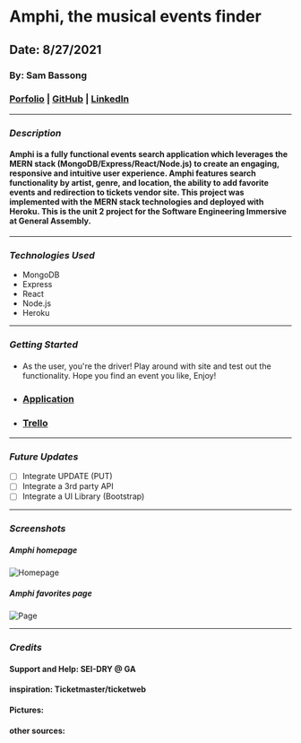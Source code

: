 # Amphi, the musical events finder

## Date: 8/27/2021

### By: Sam Bassong

###  [Porfolio]() | [GitHub](https://github.com/sbassong) | [LinkedIn](https://www.linkedin.com/in/sambassong/)
***

### ***Description***
####  Amphi is a fully functional events search application which leverages the MERN stack (MongoDB/Express/React/Node.js) to create an engaging, responsive and intuitive user experience. Amphi features search functionality by artist, genre, and location, the ability to add favorite events and redirection to tickets vendor site. This project was implemented with the MERN stack technologies and deployed with Heroku. This is the unit 2 project for the Software Engineering Immersive at General Assembly. 
***

### ***Technologies Used***
* MongoDB
* Express
* React
* Node.js
* Heroku
***

### ***Getting Started***

#### 
* As the user, you're the driver! Play around with site and test out the functionality. Hope you find an event you like, Enjoy!
* ###  [Application]() 
* ###  [Trello](https://trello.com/b/z62FupYw/amphi) 
***

### ***Future Updates***

- [ ] Integrate UPDATE (PUT)
- [ ] Integrate a 3rd party API
- [ ] Integrate a UI Library (Bootstrap)
***

### ***Screenshots***

##### Amphi homepage
![Homepage]()

##### Amphi favorites page
![Page]()
***

### ***Credits***
#### Support and Help: SEI-DRY @ GA
#### inspiration: Ticketmaster/ticketweb
#### Pictures: []()
#### other sources: []()



